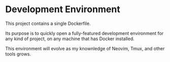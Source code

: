# Development Environment

This project contains a single Dockerfile.

Its purpose is to quickly open a fully-featured development environment for any kind of project, on any machine that has Docker installed.

This environment will evolve as my knownledge of Neovim, Tmux, and other tools grows.